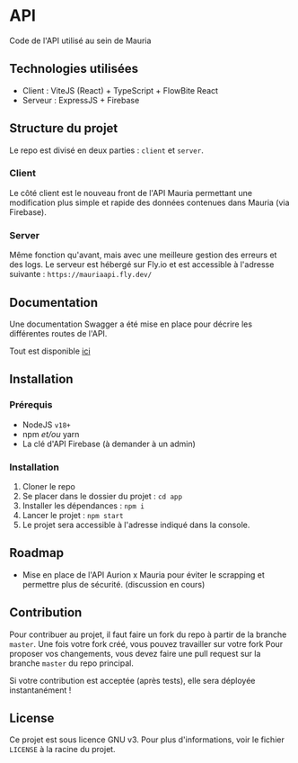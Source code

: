 # API 
Code de l'API utilisé au sein de Mauria

## Technologies utilisées

- Client : ViteJS (React) + TypeScript + FlowBite React
- Serveur : ExpressJS + Firebase

## Structure du projet

Le repo est divisé en deux parties : `client` et `server`.

### Client

Le côté client est le nouveau front de l'API Mauria permettant une modification plus simple et rapide des données contenues dans Mauria (via Firebase).

### Server

Même fonction qu'avant, mais avec une meilleure gestion des erreurs et des logs. Le serveur est hébergé sur Fly.io et est accessible à l'adresse suivante : `https://mauriaapi.fly.dev/`


## Documentation

Une documentation Swagger a été mise en place pour décrire les différentes routes de l'API.

Tout est disponible [ici](https://mauriaapi.fly.dev/docs)

## Installation

### Prérequis

- NodeJS `v18+`
- npm *et/ou* yarn
- La clé d'API Firebase (à demander à un admin)

### Installation

1. Cloner le repo
2. Se placer dans le dossier du projet : `cd app`
3. Installer les dépendances : `npm i`
4. Lancer le projet : `npm start`
5. Le projet sera accessible à l'adresse indiqué dans la console. 


## Roadmap

- Mise en place de l'API Aurion x Mauria pour éviter le scrapping et permettre plus de sécurité. (discussion en cours)


## Contribution

Pour contribuer au projet, il faut faire un fork du repo à partir de la branche `master`.
Une fois votre fork créé, vous pouvez travailler sur votre fork
Pour proposer vos changements, vous devez faire une pull request sur la branche `master` du repo principal.

Si votre contribution est acceptée (après tests), elle sera déployée instantanément !

## License
Ce projet est sous licence GNU v3. Pour plus d'informations, voir le fichier `LICENSE` à la racine du projet.
